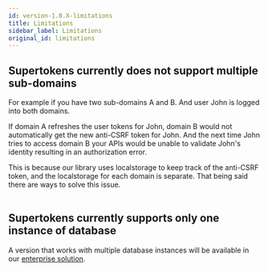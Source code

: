 ```yaml
---
id: version-1.0.X-limitations
title: Limitations
sidebar_label: Limitations
original_id: limitations
---
```


## Supertokens currently does not support multiple sub-domains

For example if you have two sub-domains A and B. And user John is logged into both domains.

If domain A refreshes the user tokens for John, domain B would not automatically get the new anti-CSRF token for John. And the next time John tries to access domain B your APIs would be unable to validate John's identity resulting in an authorization error.

<div class="specialNote">
This is because our library uses localstorage to keep track of the anti-CSRF token, and the localstorage for each domain is separate. That being said there are ways to solve this issue.
</div>
<br/>

## Supertokens currently supports only one instance of database

A version that works with multiple database instances will be available in our [enterprise solution](https://supertokens.io/enterprise).